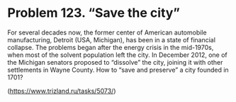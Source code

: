 # Problem 123. “Save the city”

For several decades now, the former center of American automobile manufacturing, Detroit (USA, Michigan), has been in a state of financial collapse. The problems began after the energy crisis in the mid-1970s, when most of the solvent population left the city. In December 2012, one of the Michigan senators proposed to “dissolve” the city, joining it with other settlements in Wayne County. How to “save and preserve” a city founded in 1701?

(https://www.trizland.ru/tasks/5073/)
